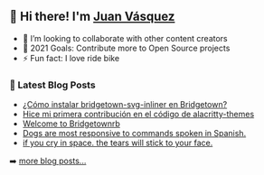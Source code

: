 ## 👋 Hi there! I'm [Juan Vásquez](https://twitter.com/juanvqz_)

- 👯 I’m looking to collaborate with other content creators
- 🥅 2021 Goals: Contribute more to Open Source projects
- ⚡ Fun fact: I love ride bike

### 📕 Latest Blog Posts

<!-- BLOG-POST-LIST:START -->

- [¿Cómo instalar bridgetown-svg-inliner en Bridgetown?](https://juanvqz.github.io/bridgetownrb/2021/09/01/como-instalar-bridgetown-svg-inliner-en-bridgetownrb/)
- [Hice mi primera contribución en el código de alacritty-themes](https://juanvqz.github.io/contribuci%C3%B3n/alacritty/2021/08/28/primera-contribucion-en-el-repositorio-alacritty-themes/)
- [Welcome to Bridgetownrb](https://juanvqz.github.io/bridgetownrb/2021/08/22/welcome-to-bridgetown/)
- [Dogs are most responsive to commands spoken in Spanish.](https://dev.to/juanvqz/dogs-are-most-responsive-to-commands-spoken-in-spanish-4k2o)
- [if you cry in space. the tears will stick to your face.](https://dev.to/juanvqz/if-you-cry-in-space-the-tears-will-stick-to-your-face-25ap)
<!-- BLOG-POST-LIST:END -->

➡️ [more blog posts...](https://juanvqz.github.io)
